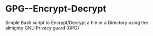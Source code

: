 # GPG--Encrypt-Decrypt


Simple Bash script to Encrypt/Decrypt a file or a Directory using the almighty GNU Privacy guard (GPG) 
 
